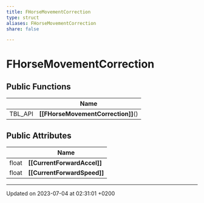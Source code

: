 ```yaml
---
title: FHorseMovementCorrection
type: struct
aliases: FHorseMovementCorrection
share: false

---
```


# FHorseMovementCorrection





## Public Functions

|                | Name           |
| -------------- | -------------- |
| TBL_API | **[[FHorseMovementCorrection]]**() |

## Public Attributes

|                | Name           |
| -------------- | -------------- |
| float | **[[CurrentForwardAccel]]**  |
| float | **[[CurrentForwardSpeed]]**  |

-------------------------------

Updated on 2023-07-04 at 02:31:01 +0200